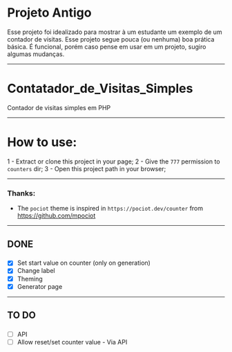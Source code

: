 # Projeto Antigo
Esse projeto foi idealizado para mostrar à um estudante um exemplo de um contador de visitas.
Esse projeto segue pouca (ou nenhuma) boa prática básica.
É funcional, porém caso pense em usar em um projeto, sugiro algumas mudanças.

----

# Contatador_de_Visitas_Simples
Contador de visitas simples em PHP

---------

# How to use:
1 - Extract or clone this project in your page;
2 - Give the `777` permission to `counters` dir;
3 - Open this project path in your browser;

---------

### Thanks:

- The `pociot` theme is inspired in `https://pociot.dev/counter` from https://github.com/mpociot

---------
## DONE
###

- [x] Set start value on counter (only on generation)
- [x] Change label
- [X] Theming
- [X] Generator page
---------
## TO DO
###

- [ ] API
- [ ] Allow reset/set counter value - Via API
